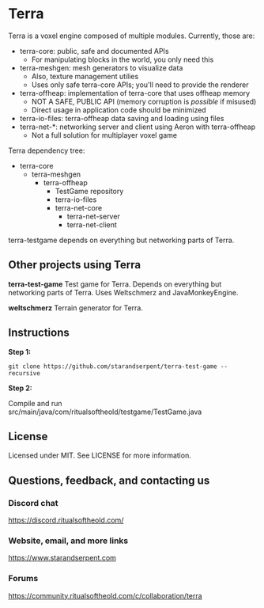 # Terra
Terra is a voxel engine composed of multiple modules. Currently, those are:

* terra-core: public, safe and documented APIs
  * For manipulating blocks in the world, you only need this
* terra-meshgen: mesh generators to visualize data
  * Also, texture management utilies
  * Uses only safe terra-core APIs; you'll need to provide the renderer
* terra-offheap: implementation of terra-core that uses offheap memory
  * NOT A SAFE, PUBLIC API (memory corruption is *possible* if misused)
  * Direct usage in application code should be minimized
* terra-io-files: terra-offheap data saving and loading using files
* terra-net-*: networking server and client using Aeron with terra-offheap
  * Not a full solution for multiplayer voxel game
  
Terra dependency tree:
* terra-core
  * terra-meshgen
    * terra-offheap
        * TestGame repository
        * terra-io-files
        * terra-net-core
            * terra-net-server
            * terra-net-client
      
terra-testgame depends on everything but networking parts of Terra.

## Other projects using Terra
**terra-test-game** Test game for Terra. Depends on everything but networking parts of Terra. Uses Weltschmerz and JavaMonkeyEngine.

**weltschmerz** Terrain generator for Terra.

## Instructions
**Step 1:**

```
git clone https://github.com/starandserpent/terra-test-game --recursive
```

**Step 2:**

Compile and run src/main/java/com/ritualsoftheold/testgame/TestGame.java

## License
Licensed under MIT. See LICENSE for more information.

## Questions, feedback, and contacting us

### Discord chat
https://discord.ritualsoftheold.com/

### Website, email, and more links
https://www.starandserpent.com

### Forums
https://community.ritualsoftheold.com/c/collaboration/terra
